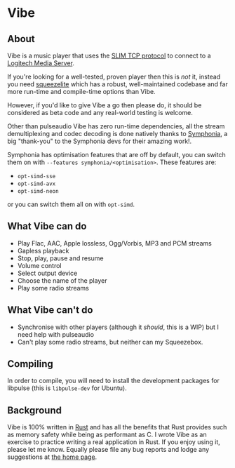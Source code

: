 # Vibe

## About
Vibe is a music player that uses the [SLIM TCP protocol][`slimtcp`] to 
connect to a [Logitech Media Server][`lms`].

If you're looking for a well-tested, proven player then this is *not* it, 
instead you need [squeezelite][`squeezelite`] which has a robust, well-maintained
codebase and far more run-time and compile-time options than Vibe.

However, if you'd like to give Vibe a go then please do, it should be 
considered as beta code and any real-world testing is welcome.

Other than pulseaudio Vibe has zero run-time dependencies, all the stream
demultiplexing and codec decoding is done natively thanks to 
[Symphonia][`symphonia`], a big "thank-you" to the Symphonia devs for their
amazing work!.

Symphonia has optimisation features that are off by default, you can switch them on 
with `--features symphonia/<optimisation>`. These features are:
 - `opt-simd-sse`
 - `opt-simd-avx`
 - `opt-simd-neon`

or you can switch them all on with `opt-simd`.

## What Vibe can do
- Play Flac, AAC, Apple lossless, Ogg/Vorbis, MP3 and PCM streams
- Gapless playback
- Stop, play, pause and resume
- Volume control
- Select output device
- Choose the name of the player
- Play some radio streams

## What Vibe can't do
- Synchronise with other players (although it *should*, this is a WIP) but I need help with pulseaudio
- Can't play some radio streams, but neither can my Squeezebox.

## Compiling
In order to compile, you will need to install the development packages for
libpulse (this is `libpulse-dev` for Ubuntu).

## Background
Vibe is 100% written in [Rust][`rust`] and has all the benefits that Rust
provides such as memory safety while being as performant as C. I wrote Vibe
as an exercise to practice writing a real application in Rust. If you enjoy
using it, please let me know. Equally please file any bug reports and lodge
any suggestions at [the home page](https://github.com/GeoffClements/Vibe).

[`slimtcp`]: https://wiki.slimdevices.com/index.php/SlimProto_TCP_protocol
[`lms`]: https://github.com/Logitech/slimserver
[`squeezelite`]: https://github.com/ralph-irving/squeezelite
[`symphonia`]: https://crates.io/crates/symphonia
[`rust`]: https://www.rust-lang.org/
